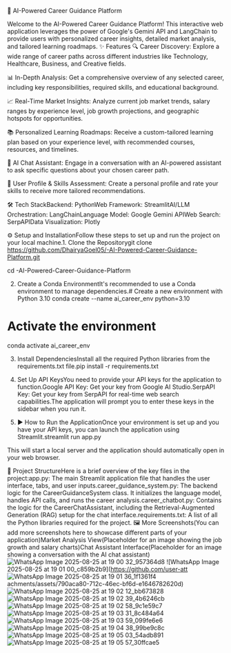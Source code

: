 🚀 AI-Powered Career Guidance Platform

Welcome to the AI-Powered Career Guidance Platform! This interactive web application leverages the power of Google's Gemini API and LangChain to provide users with personalized career insights, detailed market analysis, and tailored learning roadmaps.
✨ Features
🔍 Career Discovery: Explore a wide range of career paths across different industries like Technology, Healthcare, Business, and Creative fields.

📊 In-Depth Analysis: Get a comprehensive overview of any selected career, including key responsibilities, required skills, and educational background.

📈 Real-Time Market Insights: Analyze current job market trends, salary ranges by experience level, job growth projections, and geographic hotspots for opportunities.

📚 Personalized Learning Roadmaps: Receive a custom-tailored learning plan based on your experience level, with recommended courses, resources, and timelines.

💬 AI Chat Assistant: Engage in a conversation with an AI-powered assistant to ask specific questions about your chosen career path.

👤 User Profile & Skills Assessment: Create a personal profile and rate your skills to receive more tailored recommendations.

🛠️ Tech StackBackend: PythonWeb Framework: StreamlitAI/LLM Orchestration: LangChainLanguage Model: Google Gemini APIWeb Search: SerpAPIData Visualization: Plotly

⚙️ Setup and InstallationFollow these steps to set up and run the project on your local machine.1. Clone the Repositorygit clone https://github.com/DhairyaGoel05/-AI-Powered-Career-Guidance-Platform.git

cd -AI-Powered-Career-Guidance-Platform

2. Create a Conda EnvironmentIt's recommended to use a Conda environment to manage dependencies.# Create a new environment with Python 3.10
conda create --name ai_career_env python=3.10

# Activate the environment
conda activate ai_career_env

3. Install DependenciesInstall all the required Python libraries from the requirements.txt file.pip install -r requirements.txt

4. Set Up API KeysYou need to provide your API keys for the application to function.Google API Key: Get your key from Google AI Studio.SerpAPI Key: Get your key from SerpAPI for real-time web search capabilities.The application will prompt you to enter these keys in the sidebar when you run it.
5. ▶️ How to Run the ApplicationOnce your environment is set up and you have your API keys, you can launch the application using Streamlit.streamlit run app.py

This will start a local server and the application should automatically open in your web browser.

📂 Project StructureHere is a brief overview of the key files in the project:app.py: The main Streamlit application file that handles the user interface, tabs, and user inputs.career_guidance_system.py: The backend logic for the CareerGuidanceSystem class. It initializes the language model, handles API calls, and runs the career analysis.career_chatbot.py: Contains the logic for the CareerChatAssistant, including the Retrieval-Augmented Generation (RAG) setup for the chat interface.requirements.txt: A list of all the Python libraries required for the project.
🖼️ More Screenshots(You can add more screenshots here to showcase different parts of your application)Market Analysis View(Placeholder for an image showing the job growth and salary charts)Chat Assistant Interface(Placeholder for an image showing a conversation with the AI chat assistant)
![WhatsApp Image 2025-08-25 at 19 00 32_957364d8](https://github.com/user-attachments/assets/107c8aab-6a3c-4c05-82db-a365f9357265)
![WhatsApp Image 2025-08-25 at 19 01 00_c859b2b9](https://github.com/user-att
![WhatsApp Image 2025-08-25 at 19 01 36_1f1361f4](https://github.com/user-attachments/assets/d3cd530c-22ef-4804-a432-762b5c94f28e)
achments/assets/790aca80-712c-46ec-bf6d-e1646782620d)
![WhatsApp Image 2025-08-25 at 19 02 12_bb673828](https://github.com/user-attachments/assets/ed889899-43ef-43ae-a291-281095135be4)
![WhatsApp Image 2025-08-25 at 19 02 39_4b6246cb](https://github.com/user-attachments/assets/1e26546a-02a5-47a5-8239-c3c163ba5300)
![WhatsApp Image 2025-08-25 at 19 02 58_9c1e59c7](https://github.com/user-attachments/assets/3424e106-e1e9-4d83-85c6-5687f920e68d)
![WhatsApp Image 2025-08-25 at 19 03 31_8c484a64](https://github.com/user-attachments/assets/d42ec628-5a81-451c-b771-1dc16393e927)
![WhatsApp Image 2025-08-25 at 19 03 59_099fe6e6](https://github.com/user-attachments/assets/765eefa3-04e7-47e8-9032-d1b4603e5516)
![WhatsApp Image 2025-08-25 at 19 04 38_99be9c8c](https://github.com/user-attachments/assets/ee65334e-3cac-43a6-b014-d51b33464dab)
![WhatsApp Image 2025-08-25 at 19 05 03_54adb891](https://github.com/user-attachments/assets/40b13285-515c-4d0f-85d9-5edb813b4f51)
![WhatsApp Image 2025-08-25 at 19 05 57_30ffcae5](https://github.com/user-attachments/assets/95b6b81e-5f09-45e8-9488-3c85e0ba7051)

